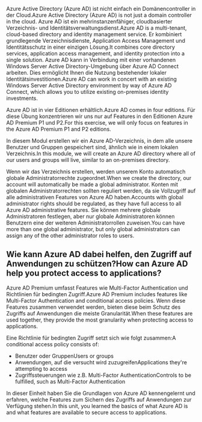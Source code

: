 <span data-ttu-id="9c36d-101">Azure Active Directory (Azure AD) ist nicht einfach ein Domänencontroller in der Cloud.</span><span class="sxs-lookup"><span data-stu-id="9c36d-101">Azure Active Directory (Azure AD) is not just a domain controller in the cloud.</span></span> <span data-ttu-id="9c36d-102">Azure AD ist ein mehrinstanzenfähiger, cloudbasierter Verzeichnis- und Identitätsverwaltungsdienst.</span><span class="sxs-lookup"><span data-stu-id="9c36d-102">Azure AD is a multi-tenant, cloud-based directory and identity management service.</span></span> <span data-ttu-id="9c36d-103">Er kombiniert grundlegende Verzeichnisdienste, Application Access Management und Identitätsschutz in einer einzigen Lösung.</span><span class="sxs-lookup"><span data-stu-id="9c36d-103">It combines core directory services, application access management, and identity protection into a single solution.</span></span> <span data-ttu-id="9c36d-104">Azure AD kann in Verbindung mit einer vorhandenen Windows Server Active Directory-Umgebung über Azure AD Connect arbeiten. Dies ermöglicht Ihnen die Nutzung bestehender lokaler Identitätsinvestitionen.</span><span class="sxs-lookup"><span data-stu-id="9c36d-104">Azure AD can work in concert with an existing Windows Server Active Directory environment by way of Azure AD Connect, which allows you to utilize existing on-premises identity investments.</span></span>

<span data-ttu-id="9c36d-105">Azure AD ist in vier Editionen erhältlich.</span><span class="sxs-lookup"><span data-stu-id="9c36d-105">Azure AD comes in four editions.</span></span> <span data-ttu-id="9c36d-106">Für diese Übung konzentrieren wir uns nur auf Features in den Editionen Azure AD Premium P1 und P2.</span><span class="sxs-lookup"><span data-stu-id="9c36d-106">For this exercise, we will only focus on features in the Azure AD Premium P1 and P2 editions.</span></span>

<span data-ttu-id="9c36d-107">In diesem Modul erstellen wir ein Azure AD-Verzeichnis, in dem alle unsere Benutzer und Gruppen gespeichert sind, ähnlich wie in einem lokalen Verzeichnis.</span><span class="sxs-lookup"><span data-stu-id="9c36d-107">In this module, we will create an Azure AD directory where all of our users and groups will live, similar to an on-premises directory.</span></span>

<span data-ttu-id="9c36d-108">Wenn wir das Verzeichnis erstellen, werden unserem Konto automatisch globale Administratorrechte zugeordnet.</span><span class="sxs-lookup"><span data-stu-id="9c36d-108">When we create the directory, our account will automatically be made a global administrator.</span></span> <span data-ttu-id="9c36d-109">Konten mit globalen Administratorrechten sollten reguliert werden, da sie Vollzugriff auf alle administrativen Features von Azure AD haben.</span><span class="sxs-lookup"><span data-stu-id="9c36d-109">Accounts with global administrator rights should be regulated, as they have full access to all Azure AD administrative features.</span></span> <span data-ttu-id="9c36d-110">Sie können mehrere globale Administratoren festlegen, aber nur globale Administratoren können Benutzern eine der weiteren Administratorrollen zuweisen.</span><span class="sxs-lookup"><span data-stu-id="9c36d-110">You can have more than one global administrator, but only global administrators can assign any of the other administrator roles to users.</span></span>

## <a name="how-can-azure-ad-help-you-protect-access-to-applications"></a><span data-ttu-id="9c36d-111">Wie kann Azure AD dabei helfen, den Zugriff auf Anwendungen zu schützen?</span><span class="sxs-lookup"><span data-stu-id="9c36d-111">How can Azure AD help you protect access to applications?</span></span>

<span data-ttu-id="9c36d-112">Azure AD Premium umfasst Features wie Multi-Factor Authentication und Richtlinien für bedingten Zugriff.</span><span class="sxs-lookup"><span data-stu-id="9c36d-112">Azure AD Premium includes features like Multi-Factor Authentication and conditional access policies.</span></span> <span data-ttu-id="9c36d-113">Wenn diese Features zusammen verwendet werden, bieten diese beim Schutz des Zugriffs auf Anwendungen die meiste Granularität.</span><span class="sxs-lookup"><span data-stu-id="9c36d-113">When these features are used together, they provide the most granularity when protecting access to applications.</span></span>

<span data-ttu-id="9c36d-114">Eine Richtlinie für bedingten Zugriff setzt sich wie folgt zusammen:</span><span class="sxs-lookup"><span data-stu-id="9c36d-114">A conditional access policy consists of:</span></span>

- <span data-ttu-id="9c36d-115">Benutzer oder Gruppen</span><span class="sxs-lookup"><span data-stu-id="9c36d-115">Users or groups</span></span>
- <span data-ttu-id="9c36d-116">Anwendungen, auf die versucht wird zuzugreifen</span><span class="sxs-lookup"><span data-stu-id="9c36d-116">Applications they're attempting to access</span></span>
- <span data-ttu-id="9c36d-117">Zugriffssteuerungen wie z.B. Multi-Factor Authentication</span><span class="sxs-lookup"><span data-stu-id="9c36d-117">Controls to be fulfilled, such as Multi-Factor Authentication</span></span>

<span data-ttu-id="9c36d-118">In dieser Einheit haben Sie die Grundlagen von Azure AD kennengelernt und erfahren, welche Features zum Sichern des Zugriffs auf Anwendungen zur Verfügung stehen.</span><span class="sxs-lookup"><span data-stu-id="9c36d-118">In this unit, you learned the basics of what Azure AD is and what features are available to secure access to applications.</span></span>